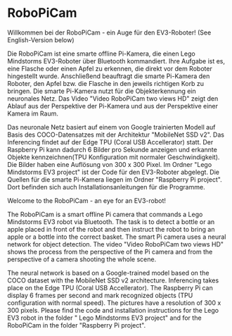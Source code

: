 # RoboPiCam

Willkommen bei der RoboPiCam - ein Auge für den EV3-Roboter! (See English-Version below)

Die RoboPiCam ist eine smarte offline Pi-Kamera, die einen Lego Mindstorms EV3-Roboter über Bluetooth kommandiert. Ihre Aufgabe ist es, eine Flasche oder einen Apfel zu erkennen, die direkt vor dem Roboter hingestellt wurde. Anschließend beauftragt die smarte Pi-Kamera den Roboter, den Apfel bzw. die Flasche in den jeweils richtigen Korb zu bringen. Die smarte Pi-Kamera nutzt für die Objekterkennung ein neuronales Netz. Das Video "Video RoboPiCam two views HD" zeigt den Ablauf aus der Perspektive der Pi-Kamera und aus der Perspektive einer Kamera im Raum. 

Das neuronale Netz basiert auf einem von Google trainierten Modell auf Basis des COCO-Datensatzes mit der Architektur "MobileNet SSD v2". Das Inferencing findet auf der Edge TPU (Coral USB Accellerator) statt. Der Raspberry Pi kann dadurch 6 Bilder pro Sekunde anzeigen und erkannte Objekte kennzeichnen(TPU Konfiguration mit normaler Geschwindigkeit). Die Bilder haben eine Auflösung von 300 x 300 Pixel. 
Im Ordner "Lego Mindstorms EV3 project" ist der Code für den EV3-Roboter abgelegt. Die Quellen für die smarte Pi-Kamera liegen im Ordner "Raspberry Pi project". Dort befinden sich auch Installationsanleitungen für die Programme.

Welcome to the RoboPiCam - an eye for an EV3-robot!

The RoboPiCam is a smart offline Pi camera that commands a Lego Mindstorms EV3 robot via Bluetooth. The task is to detect a bottle or an apple placed in front of the robot and then instruct the robot to bring an apple or a bottle into the correct basket. The smart Pi camera uses a neural network for object detection. The video "Video RoboPiCam two views HD" shows the process from the perspective of the Pi camera and from the perspective of a camera shooting the whole scene.

The neural network is based on a Google-trained model based on the COCO dataset with the MobileNet SSD v2 architecture. Inferencing takes place on the Edge TPU (Coral USB Accellerator). The Raspberry Pi can display 6 frames per second and mark recognized objects (TPU configuration with normal speed). The pictures have a resolution of 300 x 300 pixels.
Please find the code and installation instructions for the Lego EV3 robot in the folder " Lego Mindstorms EV3 project" and for the RoboPiCam in the folder "Raspberry Pi project".
